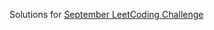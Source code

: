 Solutions for [September LeetCoding Challenge](https://leetcode.com/explore/challenge/card/september-leetcoding-challenge)
